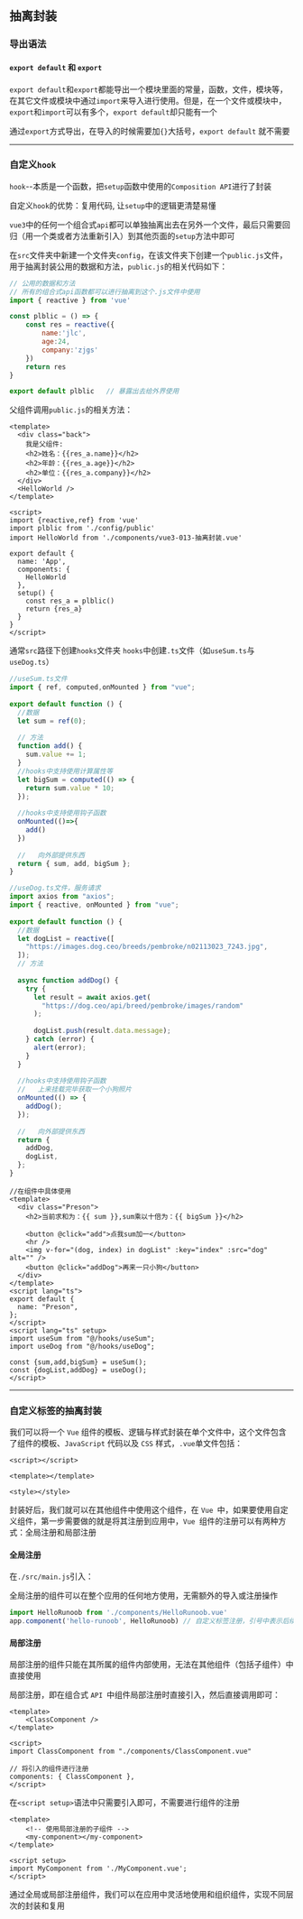 ## 抽离封装

### 导出语法

#### `export default` 和 `export`

`export default`和`export`都能导出一个模块里面的常量，函数，文件，模块等，在其它文件或模块中通过`import`来导入进行使用。但是，在一个文件或模块中，`export`和`import`可以有多个，`export default`却只能有一个

通过`export`方式导出，在导入的时候需要加`{}`大括号，`export default` 就不需要

***

### 自定义`hook`

`hook`--本质是一个函数，把`setup`函数中使用的`Composition API`进行了封装

自定义`hook`的优势：复用代码, 让`setup`中的逻辑更清楚易懂

`vue3`中的任何一个组合式`api`都可以单独抽离出去在另外一个文件，最后只需要回归（用一个类或者方法重新引入）到其他页面的`setup`方法中即可

在`src`文件夹中新建一个文件夹`config`，在该文件夹下创建一个`public.js`文件，用于抽离封装公用的数据和方法，`public.js`的相关代码如下：

```js
// 公用的数据和方法
// 所有的组合式api函数都可以进行抽离到这个.js文件中使用
import { reactive } from 'vue'  

const plblic = () => {
    const res = reactive({
        name:'jlc',
        age:24,
        company:'zjgs'
    })
    return res
}

export default plblic   // 暴露出去给外界使用
```

父组件调用`public.js`的相关方法：

```vue
<template>
  <div class="back">
    我是父组件:
    <h2>姓名：{{res_a.name}}</h2>
    <h2>年龄：{{res_a.age}}</h2>
    <h2>单位：{{res_a.company}}</h2>
  </div>
  <HelloWorld />
</template>

<script>
import {reactive,ref} from 'vue'
import plblic from './config/public'
import HelloWorld from './components/vue3-013-抽离封装.vue'

export default {
  name: 'App',
  components: {
    HelloWorld
  },
  setup() {
    const res_a = plblic()
    return {res_a}
  }
}
</script>
```

通常`src`路径下创建`hooks`文件夹 `hooks`中创建`.ts`文件（如`useSum.ts`与`useDog.ts`）

```ts
//useSum.ts文件
import { ref, computed,onMounted } from "vue";
 
export default function () {
  //数据
  let sum = ref(0);
 
  // 方法
  function add() {
    sum.value += 1;
  }
  //hooks中支持使用计算属性等
  let bigSum = computed(() => {
    return sum.value * 10;
  });
 
  //hooks中支持使用钩子函数
  onMounted(()=>{
    add()
  })
 
  //   向外部提供东西
  return { sum, add, bigSum };
}
```

```ts
//useDog.ts文件，服务请求
import axios from "axios";
import { reactive, onMounted } from "vue";
 
export default function () {
  //数据
  let dogList = reactive([
    "https://images.dog.ceo/breeds/pembroke/n02113023_7243.jpg",
  ]);
  // 方法
 
  async function addDog() {
    try {
      let result = await axios.get(
        "https://dog.ceo/api/breed/pembroke/images/random"
      );
 
      dogList.push(result.data.message);
    } catch (error) {
      alert(error);
    }
  }
 
  //hooks中支持使用钩子函数
  //   上来挂载完毕获取一个小狗照片
  onMounted(() => {
    addDog();
  });
 
  //   向外部提供东西
  return {
    addDog,
    dogList,
  };
}
```

```vue
//在组件中具体使用
<template>
  <div class="Preson">
    <h2>当前求和为：{{ sum }},sum乘以十倍为：{{ bigSum }}</h2>
 
    <button @click="add">点我sum加一</button>
    <hr />
    <img v-for="(dog, index) in dogList" :key="index" :src="dog" alt="" />
    <button @click="addDog">再来一只小狗</button>
  </div>
</template>
<script lang="ts">
export default {
  name: "Preson",
};
</script>
<script lang="ts" setup>
import useSum from "@/hooks/useSum";
import useDog from "@/hooks/useDog";
 
const {sum,add,bigSum} = useSum();
const {dogList,addDog} = useDog();
</script>
```

***

### 自定义标签的抽离封装

我们可以将一个 `Vue` 组件的模板、逻辑与样式封装在单个文件中，这个文件包含了组件的模板、`JavaScript` 代码以及 `CSS` 样式，`.vue`单文件包括：

```vue
<script></script>

<template></template>

<style></style>
```

封装好后，我们就可以在其他组件中使用这个组件，在 `Vue `中，如果要使用自定义组件，第一步需要做的就是将其注册到应用中，`Vue `组件的注册可以有两种方式：全局注册和局部注册

#### 全局注册

在`./src/main.js`引入：

全局注册的组件可以在整个应用的任何地方使用，无需额外的导入或注册操作

```js
import HelloRunoob from './components/HelloRunoob.vue'
app.component('hello-runoob', HelloRunoob) // 自定义标签注册，引号中表示后续要调用的标签名
```

#### 局部注册

局部注册的组件只能在其所属的组件内部使用，无法在其他组件（包括子组件）中直接使用

局部注册，即在组合式 `API `中组件局部注册时直接引入，然后直接调用即可：

```vue
<template>
	<ClassComponent />
</template>

<script>
import ClassComponent from "./components/ClassComponent.vue"

// 将引入的组件进行注册
components: { ClassComponent },
</script>
```

在`<script setup>`语法中只需要引入即可，不需要进行组件的注册

```vue
<template>
    <!-- 使用局部注册的子组件 -->
    <my-component></my-component>
</template>

<script setup>
import MyComponent from './MyComponent.vue';
</script>
```

通过全局或局部注册组件，我们可以在应用中灵活地使用和组织组件，实现不同层次的封装和复用



